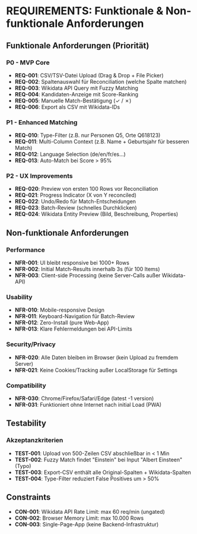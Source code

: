 # REQUIREMENTS: Funktionale & Non-funktionale Anforderungen

## Funktionale Anforderungen (Priorität)

### P0 - MVP Core
- **REQ-001**: CSV/TSV-Datei Upload (Drag & Drop + File Picker)
- **REQ-002**: Spaltenauswahl für Reconciliation (welche Spalte matchen)
- **REQ-003**: Wikidata API Query mit Fuzzy Matching
- **REQ-004**: Kandidaten-Anzeige mit Score-Ranking
- **REQ-005**: Manuelle Match-Bestätigung (✓ / ✗)
- **REQ-006**: Export als CSV mit Wikidata-IDs

### P1 - Enhanced Matching
- **REQ-010**: Type-Filter (z.B. nur Personen Q5, Orte Q618123)
- **REQ-011**: Multi-Column Context (z.B. Name + Geburtsjahr für besseren Match)
- **REQ-012**: Language Selection (de/en/fr/es...)
- **REQ-013**: Auto-Match bei Score > 95%

### P2 - UX Improvements
- **REQ-020**: Preview von ersten 100 Rows vor Reconciliation
- **REQ-021**: Progress Indicator (X von Y reconciled)
- **REQ-022**: Undo/Redo für Match-Entscheidungen
- **REQ-023**: Batch-Review (schnelles Durchklicken)
- **REQ-024**: Wikidata Entity Preview (Bild, Beschreibung, Properties)

## Non-funktionale Anforderungen

### Performance
- **NFR-001**: UI bleibt responsive bei 1000+ Rows
- **NFR-002**: Initial Match-Results innerhalb 3s (für 100 Items)
- **NFR-003**: Client-side Processing (keine Server-Calls außer Wikidata-API)

### Usability
- **NFR-010**: Mobile-responsive Design
- **NFR-011**: Keyboard-Navigation für Batch-Review
- **NFR-012**: Zero-Install (pure Web-App)
- **NFR-013**: Klare Fehlermeldungen bei API-Limits

### Security/Privacy
- **NFR-020**: Alle Daten bleiben im Browser (kein Upload zu fremdem Server)
- **NFR-021**: Keine Cookies/Tracking außer LocalStorage für Settings

### Compatibility
- **NFR-030**: Chrome/Firefox/Safari/Edge (latest -1 version)
- **NFR-031**: Funktioniert ohne Internet nach initial Load (PWA)

## Testability

### Akzeptanzkriterien
- **TEST-001**: Upload von 500-Zeilen CSV abschließbar in < 1 Min
- **TEST-002**: Fuzzy Match findet "Einstein" bei Input "Albert Einsteen" (Typo)
- **TEST-003**: Export-CSV enthält alle Original-Spalten + Wikidata-Spalten
- **TEST-004**: Type-Filter reduziert False Positives um > 50%

## Constraints

- **CON-001**: Wikidata API Rate Limit: max 60 req/min (ungated)
- **CON-002**: Browser Memory Limit: max 10.000 Rows
- **CON-003**: Single-Page-App (keine Backend-Infrastruktur)
